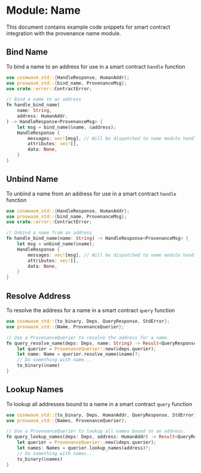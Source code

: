 # Module: Name

This document contains example code snippets for smart contract integration with the provenance
name module.

## Bind Name

To bind a name to an address for use in a smart contract `handle` function

```rust
use cosmwasm_std::{HandleResponse, HumanAddr};
use provwasm_std::{bind_name, ProvenanceMsg};
use crate::error::ContractError;

// Bind a name to an address
fn handle_bind_name(
    name: String,
    address: HumanAddr,
) -> HandleResponse<ProvenanceMsg> {
    let msg = bind_name(&name, &address);
    HandleResponse {
        messages: vec![msg], // Will be dispatched to name module handler
        attributes: vec![],
        data: None,
    }
}
```

## Unbind Name

To unbind a name from an address for use in a smart contract `handle` function

```rust
use cosmwasm_std::{HandleResponse, HumanAddr};
use provwasm_std::{bind_name, ProvenanceMsg};
use crate::error::ContractError;

// Unbind a name from an address
fn handle_bind_name(name: String) -> HandleResponse<ProvenanceMsg> {
    let msg = unbind_name(&name);
    HandleResponse {
        messages: vec![msg], // Will be dispatched to name module handler
        attributes: vec![],
        data: None,
    }
}
```

## Resolve Address

To resolve the address for a name in a smart contract `query` function

```rust
use cosmwasm_std::{to_binary, Deps, QueryResponse, StdError};
use provwasm_std::{Name, ProvenanceQuerier};

// Use a ProvenanceQuerier to resolve the address for a name.
fn query_resolve_name(deps: Deps, name: String) -> Result<QueryResponse, StdError> {
    let querier = ProvenanceQuerier::new(&deps.querier);
    let name: Name = querier.resolve_name(&name)?;
    // Do something with name...
    to_binary(&name)
}
```

## Lookup Names

To lookup all addresses bound to a name in a smart contract `query` function

```rust
use cosmwasm_std::{to_binary, Deps, HumanAddr, QueryResponse, StdError};
use provwasm_std::{Names, ProvenanceQuerier};

// Use a ProvenanceQuerier to lookup all names bound to an address.
fn query_lookup_names(deps: Deps, address: HumanAddr) -> Result<QueryResponse, StdError> {
    let querier = ProvenanceQuerier::new(&deps.querier);
    let names: Names = querier.lookup_names(address)?;
    // Do something with names...
    to_binary(&names)
}
```
